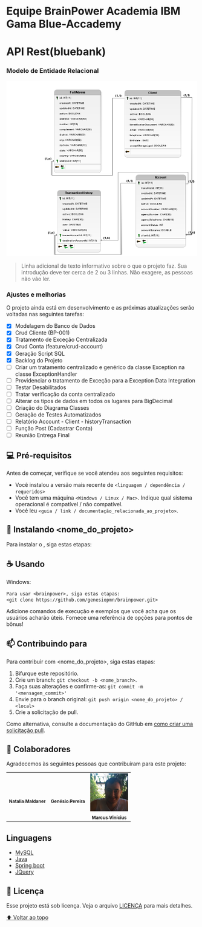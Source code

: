 # Equipe BrainPower Academia IBM Gama Blue-Accademy

# API Rest(bluebank)


### Modelo de Entidade Relacional
<img src="https://github.com/genesiopmn/brainpower/blob/master/API%20Rest_V2.png" alt="Modelo de Entidade Relacional">

> Linha adicional de texto informativo sobre o que o projeto faz. Sua introdução deve ter cerca de 2 ou 3 linhas. Não exagere, as pessoas não vão ler.

### Ajustes e melhorias

O projeto ainda está em desenvolvimento e as próximas atualizações serão voltadas nas seguintes tarefas:

- [x] Modelagem do Banco de Dados
- [x] Crud Cliente (BP-001)
- [x] Tratamento de Exceção Centralizada
- [x] Crud Conta (feature/crud-account)
- [x] Geração Script SQL
- [x] Backlog do Projeto
- [ ] Criar um tratamento centralizado e genérico da classe Exception na classe ExceptionHandler
- [ ] Providenciar o tratamento de Exceção para a Exception Data Integration
- [ ] Testar Desabilitados
- [ ] Tratar verificação da conta centralizado
- [ ] Alterar os tipos de dados em todos os lugares para BigDecimal
- [ ] Criação do Diagrama Classes
- [ ] Geração de Testes Automatizados
- [ ] Relatório Account - Client - historyTransaction
- [ ] Função Post (Cadastrar Conta)
- [ ] Reunião Entrega Final

## 💻 Pré-requisitos

Antes de começar, verifique se você atendeu aos seguintes requisitos:
<!---Estes são apenas requisitos de exemplo. Adicionar, duplicar ou remover conforme necessário--->
* Você instalou a versão mais recente de `<linguagem / dependência / requeridos>`
* Você tem uma máquina `<Windows / Linux / Mac>`. Indique qual sistema operacional é compatível / não compatível.
* Você leu `<guia / link / documentação_relacionada_ao_projeto>`.

## 🚀 Instalando <nome_do_projeto>

Para instalar o <brainpower>, siga estas etapas:
## ☕ Usando <brainpower>
Windows:
```
Para usar <brainpower>, siga estas etapas:
<git clone https://github.com/genesiopmn/brainpower.git>
```


Adicione comandos de execução e exemplos que você acha que os usuários acharão úteis. Fornece uma referência de opções para pontos de bônus!

## 📫 Contribuindo para <brainpower>
<!---Se o seu README for longo ou se você tiver algum processo ou etapas específicas que deseja que os contribuidores sigam, considere a criação de um arquivo CONTRIBUTING.md separado--->
Para contribuir com <nome_do_projeto>, siga estas etapas:

1. Bifurque este repositório.
2. Crie um branch: `git checkout -b <nome_branch>`.
3. Faça suas alterações e confirme-as: `git commit -m '<mensagem_commit>'`
4. Envie para o branch original: `git push origin <nome_do_projeto> / <local>`
5. Crie a solicitação de pull.

Como alternativa, consulte a documentação do GitHub em [como criar uma solicitação pull](https://help.github.com/en/github/collaborating-with-issues-and-pull-requests/creating-a-pull-request).

## 🤝 Colaboradores

Agradecemos às seguintes pessoas que contribuíram para este projeto:

<table>
  <tr>
    <td align="center">
      <a href="#">
        <img src="https://trello-members.s3.amazonaws.com/58a0b39d528bd66fd8deaa8f/f34bc0899a13bb4be201ef338e5f4247/original.png" width="100px;" alt=""/><br>
        <sub>
          <b>Natalia Maldaner</b>
        </sub>
      </a>
    </td>
    <td align="center">
      <a href="#">
        <img src="https://trello-members.s3.amazonaws.com/5e15d6f6903f2771272dd3e7/d84d242ed987cacde40d15abdd12855b/original.png" width="100px;" alt=""/><br>
        <sub>
          <b>Genésio Pereira</b>
        </sub>
      </a>
    </td>
    <td align="center">
      <a href="#">
        <img src="https://github.com/genesiopmn/brainpower/blob/master/MarcusVinicius.jpg" width="100px;" alt=""/><br>
        <sub>
          <b>Marcus Vinícius</b>
        </sub>
      </a>
    </td>
  </tr>
</table>

## Linguagens 

* [MySQL](https://mysql.com/)
* [Java](https://java.com)
* [Spring boot](https://spring.io)
* [JQuery](https://jquery.com)

## 📝 Licença

Esse projeto está sob licença. Veja o arquivo [LICENÇA](LICENSE.md) para mais detalhes.

[⬆ Voltar ao topo](#genesiopmn/brainpower)<br>
